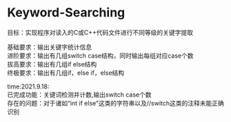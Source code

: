 # Keyword-Searching

目标：实现程序对读入的C或C++代码文件进行不同等级的关键字提取<br>

基础要求：输出关键字统计信息<br>
进阶要求：输出有几组switch case结构，同时输出每组对应case个数<br>
拔高要求：输出有几组if else结构<br>
终极要求：输出有几组if，else if，else结构<br>

time:2021.9.18:<br>
已完成功能：关键词检测并计数,输出switch case个数<br>
存在的问题：对于诸如“int if else”这类的字符串以及//switch这类的注释未能正确识别<br>
